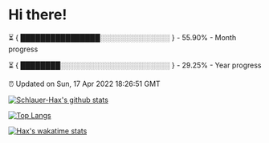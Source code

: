 # Hi there!

⏳ { ████████████████░░░░░░░░░░░░░░ } - 55.90% - Month progress

⏳ { ████████░░░░░░░░░░░░░░░░░░░░░░ } - 29.25% - Year progress

⏰ Updated on Sun, 17 Apr 2022 18:26:51 GMT


[![Schlauer-Hax's github stats](https://github-readme-stats.vercel.app/api?username=Schlauer-Hax&show_icons=true&theme=dark&count_private=true)](https://github.com/Schlauer-Hax)


[![Top Langs](https://github-readme-stats.vercel.app/api/top-langs/?username=Schlauer-Hax&layout=compact&theme=dark)](https://github.com/Schlauer-Hax?tab=repositories)


[![Hax's wakatime stats](https://github-readme-stats.vercel.app/api/wakatime?username=Hax&theme=dark)](https://wakatime.com/@Hax)


